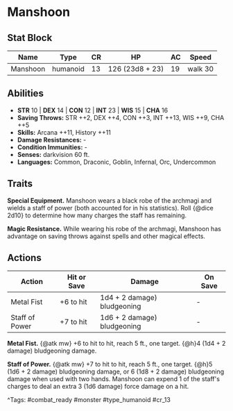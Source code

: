 # Manshoon

## Stat Block

| Name | Type | CR | HP | AC | Speed |
|------|------|----|----|----|-------|
| Manshoon | humanoid | 13 | 126 (23d8 + 23) | 19 | walk 30 |

## Abilities

- **STR** 10 | **DEX** 14 | **CON** 12 | **INT** 23 | **WIS** 15 | **CHA** 16
- **Saving Throws:** STR ++2, DEX ++4, CON ++3, INT ++13, WIS ++9, CHA ++5  
- **Skills:** Arcana ++11, History ++11  
- **Damage Resistances:** -  
- **Condition Immunities:** -  
- **Senses:** darkvision 60 ft.  
- **Languages:** Common, Draconic, Goblin, Infernal, Orc, Undercommon

## Traits

**Special Equipment.** Manshoon wears a black robe of the archmagi and wields a staff of power (both accounted for in his statistics). Roll {@dice 2d10} to determine how many charges the staff has remaining.

**Magic Resistance.** While wearing his robe of the archmagi, Manshoon has advantage on saving throws against spells and other magical effects.


## Actions

| Action | Hit or Save | Damage | On Save |
|--------|--------------|--------|----------|
| Metal Fist | +6 to hit | 1d4 + 2 damage) bludgeoning | - |
| Staff of Power | +7 to hit | 1d6 + 2 damage) bludgeoning | - |

**Metal Fist.** {@atk mw} +6 to hit to hit, reach 5 ft., one target. {@h}4 (1d4 + 2 damage) bludgeoning damage.

**Staff of Power.** {@atk mw} +7 to hit to hit, reach 5 ft., one target. {@h}5 (1d6 + 2 damage) bludgeoning damage, or 6 (1d8 + 2 damage) bludgeoning damage when used with two hands. Manshoon can expend 1 of the staff's charges to deal an extra 3 (1d6 damage) force damage on a hit.


^Tags: #combat_ready #monster #type_humanoid #cr_13